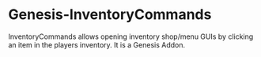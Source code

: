 Genesis-InventoryCommands
============

InventoryCommands allows opening inventory shop/menu GUIs by clicking an item in the players inventory. It is a Genesis Addon.